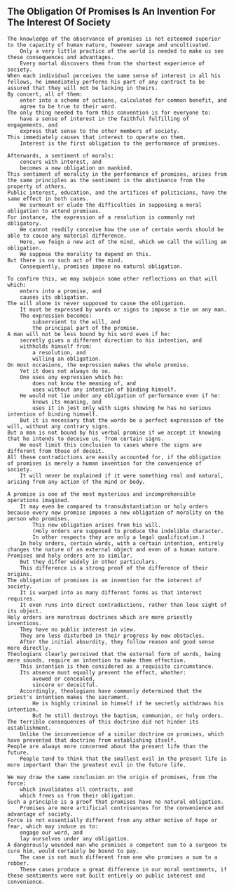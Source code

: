 ## The Obligation Of Promises Is An Invention For The Interest Of Society

    The knowledge of the observance of promises is not esteemed superior to the capacity of human nature, however savage and uncultivated.
        Only a very little practice of the world is needed to make us see these consequences and advantages.
        Every mortal discovers them from the shortest experience of society.
    When each individual perceives the same sense of interest in all his fellows, he immediately performs his part of any contract to be assured that they will not be lacking in theirs.
    By concert, all of them:
        enter into a scheme of actions, calculated for common benefit, and
        agree to be true to their word.
    The only thing needed to form this convention is for everyone to:
        have a sense of interest in the faithful fulfilling of engagements, and
        express that sense to the other members of society.
    This immediately causes that interest to operate on them.
        Interest is the first obligation to the performance of promises.

    Afterwards, a sentiment of morals:
        concurs with interest, and
        becomes a new obligation on mankind.
    This sentiment of morality in the performance of promises, arises from the same principles as the sentiment in the abstinence from the property of others.
    Public interest, education, and the artifices of politicians, have the same effect in both cases.
        We surmount or elude the difficulties in supposing a moral obligation to attend promises.
    For instance, the expression of a resolution is commonly not obligatory.
        We cannot readily conceive how the use of certain words should be able to cause any material difference.
        Here, we feign a new act of the mind, which we call the willing an obligation.
        We suppose the morality to depend on this.
    But there is no such act of the mind.
        Consequently, promises impose no natural obligation.

    To confirm this, we may subjoin some other reflections on that will which:
        enters into a promise, and
        causes its obligation.
    The will alone is never supposed to cause the obligation.
        It must be expressed by words or signs to impose a tie on any man.
        The expression becomes:
            subservient to the will, and
            the principal part of the promise.
    A man will not be less bound by his word even if he:
        secretly gives a different direction to his intention, and
        withholds himself from:
            a resolution, and
            willing an obligation.
    On most occasions, the expression makes the whole promise.
        Yet it does not always do so.
        One uses any expression which he:
            does not know the meaning of, and
            uses without any intention of binding himself.
        He would not lie under any obligation of performance even if he:
            knows its meaning, and
            uses it in jest only with signs showing he has no serious intention of binding himself.
        But it is necessary that the words be a perfect expression of the will, without any contrary signs.
    But a man is not bound by his verbal promise if we accept it knowing that he intends to deceive us, from certain signs.
        We must limit this conclusion to cases where the signs are different from those of deceit.
    All these contradictions are easily accounted for, if the obligation of promises is merely a human invention for the convenience of society.
        It will never be explained if it were something real and natural, arising from any action of the mind or body.

    A promise is one of the most mysterious and incomprehensible operations imagined.
        It may even be compared to transubstantiation or holy orders because every new promise imposes a new obligation of morality on the person who promises.
            This new obligation arises from his will.
            (Holy orders are supposed to produce the indelible character.
            In other respects they are only a legal qualification.)
        In holy orders, certain words, with a certain intention, entirely changes the nature of an external object and even of a human nature.
    Promises and holy orders are so similar.
        But they differ widely in other particulars.
        This difference is a strong proof of the difference of their origins.
    The obligation of promises is an invention for the interest of society.
        It is warped into as many different forms as that interest requires.
        It even runs into direct contradictions, rather than lose sight of its object.
    Holy orders are monstrous doctrines which are mere priestly inventions.
        They have no public interest in view.
        They are less disturbed in their progress by new obstacles.
        After the initial absurdity, they follow reason and good sense more directly.
    Theologians clearly perceived that the external form of words, being mere sounds, require an intention to make them effective.
        This intention is then considered as a requisite circumstance.
        Its absence must equally prevent the effect, whether:
            avowed or concealed,
            sincere or deceitful.
        Accordingly, theologians have commonly determined that the priest's intention makes the sacrament.
            He is highly criminal in himself if he secretly withdraws his intention.
            But he still destroys the baptism, communion, or holy orders.
    The terrible consequences of this doctrine did not hinder its establishment.
        Unlike the inconvenience of a similar doctrine on promises, which have prevented that doctrine from establishing itself.
    People are always more concerned about the present life than the future.
        People tend to think that the smallest evil in the present life is more important than the greatest evil in the future life.

    We may draw the same conclusion on the origin of promises, from the force:
        which invalidates all contracts, and
        which frees us from their obligation.
    Such a principle is a proof that promises have no natural obligation.
        Promises are mere artificial contrivances for the convenience and advantage of society.
    Force is not essentially different from any other motive of hope or fear, which may induce us to:
        engage our word, and
        lay ourselves under any obligation.
    A dangerously wounded man who promises a competent sum to a surgeon to cure him, would certainly be bound to pay.
        The case is not much different from one who promises a sum to a robber.
        These cases produce a great difference in our moral sentiments, if these sentiments were not built entirely on public interest and convenience.

